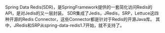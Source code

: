 Spring Data Redis(SDR)，是SpringFramework提供的一套简化访问Redis的API，是对Jedis的又一层封装。
SDR集成了Jedis，JRedis，SRP，Lettuce这四种开源的Redis Connector，这些Connector都是针对于Redis的开源Java库。
其中，JRedis和SRP从spring-data-redis1.7开始，就不支持了。
